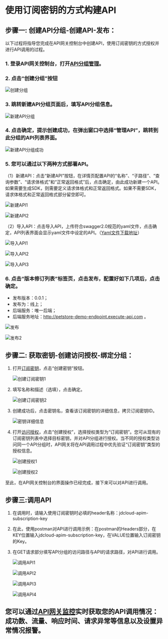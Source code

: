 # 使用订阅密钥的方式构建API


## 步骤一: 创建API分组-创建API-发布：

以下过程将指导您完成在API网关控制台中创建API，使用订阅密钥的方式授权并进行API调用的过程。


### 1. 登录API网关控制台，打开[API分组管理](https://apigateway-console.jdcloud.com/apiGroupList)。

### 2. 点击“创建分组”按钮

![创建分组](../../../../image/Internet-Middleware/API-Gateway/example_subkey_group.png)

### 3. 跳转新建API分组页面后，填写API分组信息。

![新建API分组](../../../../image/Internet-Middleware/API-Gateway/example_subkey_group2.png)

### 4. 点击确定，提示创建成功，在弹出窗口中选择“管理API”，跳转到此分组的API列表界面。

![新建API分组成功](../../../../image/Internet-Middleware/API-Gateway/example_subkey_createAPIList_success.png)

### 5. 您可以通过以下两种方式部署API。

（1）新建API：点击“新建API”按钮，在详情页配置API的“名称”、“子路径”、“查询参数”、“请求体格式”和“正常返回格式”后，点击确定，由此成功新建一个API。如果需要生成SDK，则需要定义请求体格式和正常返回格式。如果不需要SDK，请求体格式和正常返回格式部分留空即可。

![新建API1](../../../../image/Internet-Middleware/API-Gateway/example_subkey_createAPI_1.png)

![新建API2](../../../../image/Internet-Middleware/API-Gateway/example_subkey_createAPI_2.png)

（2）导入API：点击导入API，上传符合swagger2.0规范的yaml文件，点击确定，API列表界面会显示yaml文件中设定的API。（[Yaml文件下载地址](https://apigateway.oss.cn-north-1.jcloudcs.com/demo/PetStoreTest_Yaml.zip)）

![导入API1](../../../../image/Internet-Middleware/API-Gateway/example_subkey_createAPI_3.png)

![导入API2](../../../../image/Internet-Middleware/API-Gateway/example_subkey_createAPI_4.png)

![导入API3](../../../../image/Internet-Middleware/API-Gateway/example_subkey_createAPI_5.png)


### 6.	点击“版本修订列表”标签页，点击发布，配置好如下几项后，点击确定。

- 发布版本：0.0.1；
- 发布为：线上；
- 后端服务：唯一后端；
- 后端服务地址：http://petstore-demo-endpoint.execute-api.com 。

![发布](../../../../image/Internet-Middleware/API-Gateway/example_subkey_deploy_1.png)

![发布2](../../../../image/Internet-Middleware/API-Gateway/example_subkey_deploy_2.png)


## 步骤二: 获取密钥-创建访问授权-绑定分组：

1. 打开[订阅密钥](https://apigateway-console.jdcloud.com/subscriptionKey)，点击“创建密钥”按钮。

    ![创建订阅密钥1](../../../../image/Internet-Middleware/API-Gateway/example_subkey_createSubkey_1.png)

2. 填写名称和描述（选填），点击确定。

    ![创建订阅密钥2](../../../../image/Internet-Middleware/API-Gateway/example_subkey_createSubkey_2.png)

3. 创建成功后，点击密钥名，查看该订阅密钥的详细信息，拷贝订阅密钥ID。

    ![密钥详细信息](../../../../image/Internet-Middleware/example_subkey_createSubkey_3.png)

4. 打开[访问授权](https://apigateway-console.jdcloud.com/authorizationList)，点击“创建授权”，选择授权类型为“订阅密钥”。您可从现有的订阅密钥列表中选择目标密钥，并对API分组进行授权。当不同的授权类型访问同一个API分组时，API网关将在API调用过程中优先验证“订阅密钥”类型的授权信息。

    ![创建授权1](../../../../image/Internet-Middleware/API-Gateway/example_subkey_createAuth_1.png)

    ![创建授权2](../../../../image/Internet-Middleware/API-Gateway/example_subkey_createAuth_2.png)
    
至此，在API网关控制台的界面操作已经完成，接下来可以对API进行调用。
    
## 步骤三:调用API
1.	在调用时，请输入使用订阅密钥时必填的header名称：jdcloud-apim-subscription-key
2.	在此，使用postman对API进行调用示例：在postman的Headers部分，在KEY位置输入jdcloud-apim-subscription-key，在VALUE位置输入订阅密钥的Key。
3.	在GET请求部分填写API分组的访问路径与API的请求路径，对API进行调用。

    ![调用API1](../../../../image/Internet-Middleware/API-Gateway/example_subkey_consumeAPI_1.png)

    ![调用API2](../../../../image/Internet-Middleware/API-Gateway/example_subkey_consumeAPI_2.png)
    
    ![调用API3](../../../../image/Internet-Middleware/API-Gateway/example_subkey_consumeAPI_3.png)
    
    ![调用API4](../../../../image/Internet-Middleware/API-Gateway/example_subkey_consumeAPI_4.png)

## 您可以通过[API网关监控](http://cms-console-north-2a-backup.jdcloud.com/monitor/apigateway)实时获取您的API调用情况：成功数、流量、响应时间、请求异常等信息以及设置异常情况报警。


